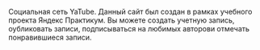 Социальная сеть YaTube.
Данный сайт был создан в рамках учебного проекта Яндекс Практикум.
Вы можете создать учетную запись, оубликовать записи, 
подписываться на  любимых  авторови отмечать понравившиеся записи.